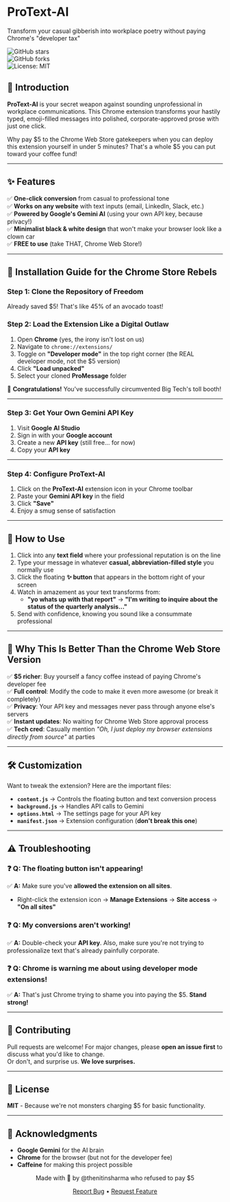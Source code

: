 # ProText-AI
Transform your casual gibberish into workplace poetry without paying Chrome's "developer tax"  

![GitHub stars](https://img.shields.io/github/stars/thenitinsharma/ProText-AI?style=social)  
![GitHub forks](https://img.shields.io/github/forks/thenitinsharma/ProText-AI?style=social)  
![License: MIT](https://img.shields.io/badge/License-MIT-yellow.svg)  

## 📜 Introduction  
**ProText-AI** is your secret weapon against sounding unprofessional in workplace communications. This Chrome extension transforms your hastily typed, emoji-filled messages into polished, corporate-approved prose with just one click.  

Why pay $5 to the Chrome Web Store gatekeepers when you can deploy this extension yourself in under 5 minutes? That's a whole $5 you can put toward your coffee fund!  

---

## ✨ Features  
✅ **One-click conversion** from casual to professional tone  
✅ **Works on any website** with text inputs (email, LinkedIn, Slack, etc.)  
✅ **Powered by Google's Gemini AI** (using your own API key, because privacy!)  
✅ **Minimalist black & white design** that won't make your browser look like a clown car  
✅ **FREE to use** (take THAT, Chrome Web Store!)  

---

## 🚀 Installation Guide for the Chrome Store Rebels  

### **Step 1: Clone the Repository of Freedom**  
Already saved $5! That's like 45% of an avocado toast!  

### **Step 2: Load the Extension Like a Digital Outlaw**  
1. Open **Chrome** (yes, the irony isn't lost on us)  
2. Navigate to `chrome://extensions/`  
3. Toggle on **"Developer mode"** in the top right corner (the REAL developer mode, not the $5 version)  
4. Click **"Load unpacked"**  
5. Select your cloned **ProMessage** folder  

🎉 **Congratulations!** You've successfully circumvented Big Tech's toll booth!  

---

### **Step 3: Get Your Own Gemini API Key**  
1. Visit **Google AI Studio**  
2. Sign in with your **Google account**  
3. Create a new **API key** (still free... for now)  
4. Copy your **API key**  

---

### **Step 4: Configure ProText-AI**  
1. Click on the **ProText-AI** extension icon in your Chrome toolbar  
2. Paste your **Gemini API key** in the field  
3. Click **"Save"**  
4. Enjoy a smug sense of satisfaction  

---

## 🔧 How to Use  
1. Click into any **text field** where your professional reputation is on the line  
2. Type your message in whatever **casual, abbreviation-filled style** you normally use  
3. Click the floating **✨ button** that appears in the bottom right of your screen  
4. Watch in amazement as your text transforms from:  
   - **"yo whats up with that report"** → **"I'm writing to inquire about the status of the quarterly analysis..."**  
5. Send with confidence, knowing you sound like a consummate professional  

---

## 🧩 Why This Is Better Than the Chrome Web Store Version  
✅ **$5 richer**: Buy yourself a fancy coffee instead of paying Chrome's developer fee  
✅ **Full control**: Modify the code to make it even more awesome (or break it completely)  
✅ **Privacy**: Your API key and messages never pass through anyone else's servers  
✅ **Instant updates**: No waiting for Chrome Web Store approval process  
✅ **Tech cred**: Casually mention *"Oh, I just deploy my browser extensions directly from source"* at parties  

---

## 🛠️ Customization  
Want to tweak the extension? Here are the important files:  

- **`content.js`** → Controls the floating button and text conversion process  
- **`background.js`** → Handles API calls to Gemini  
- **`options.html`** → The settings page for your API key  
- **`manifest.json`** → Extension configuration (**don't break this one**)  

---

## ⚠️ Troubleshooting  

### ❓ **Q: The floating button isn't appearing!**  
✅ **A:** Make sure you've **allowed the extension on all sites**.  
- Right-click the extension icon → **Manage Extensions** → **Site access** → **"On all sites"**  

### ❓ **Q: My conversions aren't working!**  
✅ **A:** Double-check your **API key**. Also, make sure you're not trying to professionalize text that's already painfully corporate.  

### ❓ **Q: Chrome is warning me about using developer mode extensions!**  
✅ **A:** That's just Chrome trying to shame you into paying the $5. **Stand strong!**  

---

## 🤝 Contributing  
Pull requests are welcome! For major changes, please **open an issue first** to discuss what you'd like to change.  
Or don't, and surprise us. **We love surprises.**  

---

## 📄 License  
**MIT** - Because we're not monsters charging $5 for basic functionality.  

---

## 🙏 Acknowledgments  
- **Google Gemini** for the AI brain  
- **Chrome** for the browser (but not for the developer fee)  
- **Caffeine** for making this project possible  

<p align="center">  
    Made with 😤 by @thenitinsharma who refused to pay $5  
</p>  

<p align="center">  
    <a href="https://github.com/thenitinsharma/ProText-AI/issues">Report Bug</a> •  
    <a href="https://github.com/thenitinsharma/ProText-AI/issues">Request Feature</a>  
</p>  
